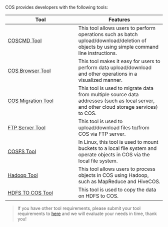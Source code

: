 COS provides developers with the following tools:
<style>
table th:nth-of-type(1) {
width:210px;	
}
table th:nth-of-type(3) {
width: 200px;	
}
</style>

| Tool | Features |
|---------|---------|
| [COSCMD Tool](https://intl.cloud.tencent.com/document/product/436/10976) | This tool allows users to perform operations such as batch upload/download/deletion of objects by using simple command line instructions. |
| [COS Browser Tool](https://intl.cloud.tencent.com/document/product/436/11366) | This tool makes it easy for users to perform data upload/download and other operations in a visualized manner. |
| [COS Migration Tool](https://intl.cloud.tencent.com/document/product/436/15392) | This tool is used to migrate data from multiple source data addresses (such as local server, and other cloud storage services) to COS. |
| [FTP Server Tool](https://intl.cloud.tencent.com/document/product/436/7214) | This tool is used to upload/download files to/from COS via FTP server. |
| [COSFS Tool](https://intl.cloud.tencent.com/document/product/436/6883) | In Linux, this tool is used to mount buckets to a local file system and operate objects in COS via the local file system. |
| [Hadoop Tool](https://intl.cloud.tencent.com/document/product/436/6884) | This tool allows users to process objects in COS using Hadoop, such as MapReduce and HiveCOS. |
| [HDFS TO COS Tool](https://intl.cloud.tencent.com/document/product/436/7212) | This tool is used to copy the data on HDFS to COS. |

>If you have other tool requirements, please submit your tool requirements to [here](https://cloud.tencent.com/apply/p/d27m5hvdh7b) and we will evaluate your needs in time, thank you!

